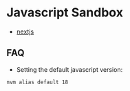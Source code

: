 # Javascript Sandbox

* [nextjs](./nextjs)

## FAQ

* Setting the default javascript version:

```
nvm alias default 18
```

